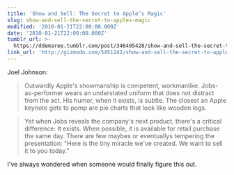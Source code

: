 ```yaml
---
title: 'Show and Sell: The Secret to Apple’s Magic'
slug: show-and-sell-the-secret-to-apples-magic
modified: '2010-01-21T22:00:00.000Z'
date: '2010-01-21T22:00:00.000Z'
tumblr_url: >-
  https://ddemaree.tumblr.com/post/346495428/show-and-sell-the-secret-to-apples-magic
link_url: 'http://gizmodo.com/5451242/show-and-sell-the-secret-to-apples-magic'
---
```

Joel Johnson:

> Outwardly Apple's showmanship is competent, workmanlike. Jobs-as-performer wears an understated uniform that does not distract from the act. His humor, when it exists, is subtle. The closest an Apple keynote gets to pomp are pie charts that look like wooden logs.

> Yet when Jobs reveals the company's next product, there's a critical difference: It exists. When possible, it is available for retail purchase the same day. There are few maybes or eventuallys tempering the presentation: "Here is the tiny miracle we've created. We want to sell it to you today."

I've always wondered when someone would finally figure this out.
